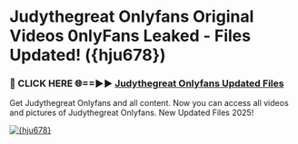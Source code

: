# Judythegreat Onlyfans Original Videos 0nlyFans Leaked - Files Updated! ({hju678})

<h3>🔴 CLICK HERE 🌐==►► <a href="https://tinyurl.com/3ytaskbp" rel="nofollow">Judythegreat Onlyfans Updated Files</a></h3>

Get Judythegreat Onlyfans and all content. Now you can access all videos and pictures of Judythegreat Onlyfans. New Updated Files 2025!

[![{hju678}](https://i.imgur.com/vBTAXPR.gif)](https://tinyurl.com/3ytaskbp)